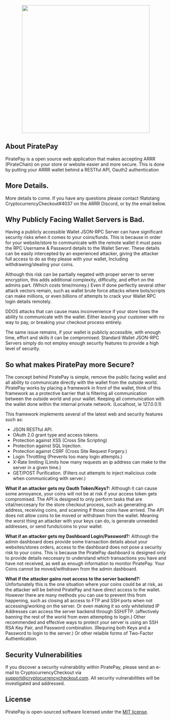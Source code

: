 <p align="center"><img src="https://raw.githubusercontent.com/CryptocurrencyCheckout/PiratePay/master/public/img/PiratePayShipLogo.png" width="400"></p>

## About PiratePay

PiratePay is a open source web application that makes accepting ARRR (PirateChain) on your store or website easier and more secure.
This is done by putting your ARRR wallet behind a RESTful API, Oauth2 authentication

## More Details.

More details to come.
If you have any questions please contact !Ratstang CryptocurrencyCheckout#4037 on the ARRR Discord, or by the email below.



## Why Publicly Facing Wallet Servers is Bad.

Having a publicly accessible Wallet JSON-RPC Server can have significant security risks when it comes to your coins/funds.
This is because in order for your website/store to communicate with the remote wallet it must pass the RPC Username & Password details to the Wallet Server.
These details can be easily intercepted by an experienced attacker, giving the attacker full access to do as they please with your wallet, Including withdrawing/stealing your coins.

Although this risk can be partially negated with proper server to server encryption, this adds additional complexity, difficulty, and effort on the admins part. (Which costs time/money.)
Even if done perfectly several other attack vectors remain, such as wallet brute force attacks where bots/scripts can make millions, or even billions of attempts to crack your Wallet RPC login details remotely.

DDOS attacks that can cause mass inconvenience if your store loses the ability to communicate with the wallet. Either leaving your customer with no way to pay, or breaking your checkout process entirely.

The same issue remains, if your wallet is publicly accessible, with enough time, effort and skills it can be compromised.
Standard Wallet JSON-RPC Servers simply do not employ enough security features to provide a high level of security.


## So what makes PiratePay more Secure?

The concept behind PiratePay is simple, remove the public facing wallet and all ability to communicate directly with the wallet from the outside world.
PiratePay works by placing a framework in front of the wallet, think of this framework as a protective barrier that is filtering all communication between the outside world and your wallet.
Keeping all communication with the wallet done within the internal private network. (Localhost, ie 127.0.0.1)

This framework implements several of the latest web and security features such as:

- JSON RESTful API.
- OAuth 2.0 grant type and access tokens.
- Protection against XSS (Cross Site Scripting)
- Protection against SQL Injection.
- Protection against CSRF (Cross Site Request Forgery.)
- Login Throttling (Prevents too many login attempts.)
- X-Rate limiting (Limits how many requests an ip address can make to the server in a given time.)
- GET/POST Purification. (Filters out attempts to inject malicious code when communicating with server.)


**What if an attacker gets my Oauth Token/Keys?:**
Although it can cause some annoyance, your coins will not be at risk if your access token gets compromised.
The API is designed to only perform tasks that are vital/neccesary for the store checkout process, such as generating an address, receiving coins, and scanning if those coins have arrived.
The API does not allow coins to be moved or withdrawn from the wallet. Meaning the worst thing an attacker with your keys can do, is generate unneeded addresses, or send funds/coins to your wallet.


**What if an attacker gets my Dashboard Login/Password?:**
Although the admin dashboard does provide some transaction details about your websites/stores orders, access to the dashboard does not pose a security risk to your coins.
This is because the PiratePay dashboard is designed only to provide details neccesary to understand which transactions you have and have not received, as well as enough information to monitor PiratePay.
Your Coins cannot be moved/withdrawn from the admin dashboard.


**What if the attacker gains root access to the server backend?:**
Unfortunately this is the one situation where your coins could be at risk, as the attacker will be behind PiratePay and have direct access to the wallet.
However there are many methods you can use to prevent this from happening, such as closing all access to FTP and SSH ports when not accessing/working on the server.
Or even making it so only whitelisted IP Addresses can access the server backend through SSH/FTP. (affectively banning the rest of the world from even attempting to login.)
Other recommended and effective ways to protect your server is using an SSH RSA Key Pair, and Password combination. (Requring both Keys and a Password to login to the server.) Or other relaible forms of Two-Factor Authentication.



## Security Vulnerabilities

If you discover a security vulnerability within PiratePay, please send an e-mail to CryptocurrencyCheckout via [support@cryptocurrencycheckout.com](mailto:support@cryptocurrencycheckout.com). All security vulnerabilities will be investigated and addressed.


## License

PiratePay is open-sourced software licensed under the [MIT license](https://opensource.org/licenses/MIT).
